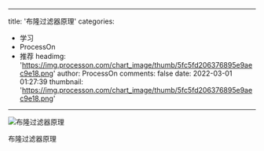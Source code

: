 
---
title: '布隆过滤器原理'
categories: 
 - 学习
 - ProcessOn
 - 推荐
headimg: 'https://img.processon.com/chart_image/thumb/5fc5fd206376895e9aec9e18.png'
author: ProcessOn
comments: false
date: 2022-03-01 01:27:39
thumbnail: 'https://img.processon.com/chart_image/thumb/5fc5fd206376895e9aec9e18.png'
---

<div>   
<img class="thumb" alt="布隆过滤器原理" src="https://img.processon.com/chart_image/thumb/5fc5fd206376895e9aec9e18.png" referrerpolicy="no-referrer">
<p>布隆过滤器原理</p>  
</div>
            